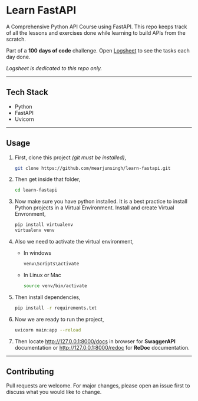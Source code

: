 # Learn FastAPI

A Comprehensive Python API Course using FastAPI. This repo keeps track of all the lessons and exercises done while learning to build APIs from the scratch.

Part of a **100 days of code** challenge. Open [Logsheet](logsheet.md) to see the tasks each day done.

*Logsheet is dedicated to this repo only.*


---

## Tech Stack

- Python
- FastAPI
- Uvicorn

---

## Usage

1. First, clone this project *(git must be installed)*,
    ```bash
    git clone https://github.com/mearjunsingh/learn-fastapi.git
    ```

2. Then get inside that folder,
    ```bash
    cd learn-fastapi
    ```

3. Now make sure you have python installed. It is a best practice to install Python projects in a Virtual Environment. Install and create Virtual Envronment,
    ```bash
    pip install virtualenv
    virtualenv venv
    ```

4. Also we need to activate the virtual environment,
   - In windows
        ```bash
        venv\Scripts\activate
        ```
   - In Linux or Mac
        ```bash
        source venv/bin/activate
        ```

5. Then install dependencies,
    ```bash
    pip install -r requirements.txt
    ```

6. Now we are ready to run the project,
    ```bash
    uvicorn main:app --reload
    ```

7. Then locate http://127.0.0.1:8000/docs in browser for **SwaggerAPI** documentation or http://127.0.0.1:8000/redoc for **ReDoc** documentation.

---

## Contributing

Pull requests are welcome. For major changes, please open an issue first to discuss what you would like to change.